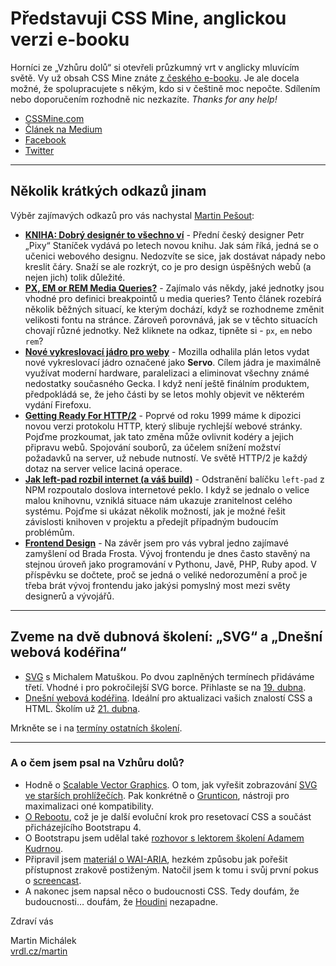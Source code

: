 # Představuji CSS Mine, anglickou verzi e-booku

Horníci ze „Vzhůru dolů“ si otevřeli průzkumný vrt v anglicky mluvícím světě. Vy už obsah CSS Mine znáte [z českého e-booku](http://www.vzhurudolu.cz/ebook). Je ale docela možné, že spolupracujete s někým, kdo si v češtině moc nepočte. Sdílením nebo doporučením rozhodně nic nezkazíte. *Thanks for any help!*

- [CSSMine.com](http://cssmine.com/)
- [Článek na Medium](https://medium.com/css-mine/introducing-css-mine-a-website-and-an-e-book-focusing-on-css3-web-ui-development-5e35f8a9f7f2#.b8otvxvip)
- [Facebook](https://facebook.com/cssminecom)
- [Twitter](https://twitter.com/css_mine)

---

## Několik krátkých odkazů jinam

Výběr zajímavých odkazů pro vás nachystal [Martin Pešout](http://www.twitter.com/martinpesout):

- **[KNIHA: Dobrý designér to všechno ví](http://pixy.cz/kniha-dobrydesigner/)** - Přední český designer Petr „Pixy“ Staníček vydává po letech novou knihu. Jak sám říká, jedná se o učenici webového designu. Nedozvíte se sice, jak dostávat nápady nebo kreslit čáry. Snaží se ale rozkrýt, co je pro design úspěšných webů (a nejen jich) tolik důležité.
- **[PX, EM or REM Media Queries?](http://zellwk.com/blog/media-query-units/)** - Zajímalo vás někdy, jaké jednotky jsou vhodné pro definici breakpointů u media queries? Tento článek rozebírá několik běžných situací, ke kterým dochází, když se rozhodneme změnit velikosti fontu na stránce. Zároveň porovnává, jak se v těchto situacích chovají různé jednotky. Než kliknete na odkaz, tipněte si - `px`, `em` nebo `rem`?
- **[Nové vykreslovací jádro pro weby]( http://www.mozilla.cz/zpravicky/servo-ukazuje-pusobivy-vykon/)** - Mozilla odhalila plán letos vydat nové vykreslovací jádro označené jako **Servo**. Cílem jádra je maximálně využívat moderní hardware, paralelizaci a eliminovat všechny známé nedostatky současného Gecka. I když není ještě finálním produktem, předpokládá se, že jeho části by se letos mohly objevit ve některém vydání Firefoxu.
- **[Getting Ready For HTTP/2]( https://www.smashingmagazine.com/2016/02/getting-ready-for-http2/)** - Poprvé od roku 1999 máme k dipozici novou verzi protokolu HTTP, který slibuje rychlejší webové stránky. Pojďme prozkoumat, jak tato změna může ovlivnit kodéry a jejich připravu webů. Spojování souborů, za účelem snížení možství požadavků na server, už nebude nutností. Ve světě HTTP/2 je každý dotaz na server velice laciná operace.
- **[Jak left-pad rozbil internet (a váš build)](http://www.tomas-dvorak.cz/posts/jak-left-pad-rozbil-internet/)** - Odstranění balíčku `left-pad` z NPM rozpoutalo doslova internetové peklo. I když se jednalo o velice malou knihovnu, vzniklá situace nám ukazuje zranitelnost celého systému. Pojďme si ukázat několik možností, jak je možné řešit závislosti knihoven v projektu a předejít případným budoucím problémům.
- **[Frontend Design](http://bradfrost.com/blog/post/frontend-design/)** - Na závěr jsem pro vás vybral jedno zajímavé zamyšlení od Brada Frosta. Vývoj frontendu je dnes často stavěný na stejnou úroveň jako programování v Pythonu, Javě, PHP, Ruby apod. V příspěvku se dočtete, proč se jedná o veliké nedorozumění a proč je třeba brát vývoj frontendu jako jakýsi pomyslný most mezi světy designerů a vývojářů.

---

## Zveme na dvě dubnová školení: „SVG“ a „Dnešní webová kodéřina“

* [SVG](http://www.vzhurudolu.cz/kurzy/svg) s Michalem Matuškou. Po dvou zaplněných termínech přidáváme třetí. Vhodné i pro pokročilejší SVG borce. Přihlaste se na [19. dubna](http://www.vzhurudolu.cz/kurzy/svg).
* [Dnešní webová kodéřina](http://www.vzhurudolu.cz/kurzy/webova-koderina). Ideální pro aktualizaci vašich znalostí CSS a HTML. Školím už [21. dubna](http://www.vzhurudolu.cz/kurzy/webova-koderina).

Mrkněte se i na [termíny ostatních školení](http://www.vzhurudolu.cz/kurzy).

---

### A o čem jsem psal na Vzhůru dolů?

* Hodně o [Scalable Vector Graphics](http://www.vzhurudolu.cz/prirucka/svg). O tom, jak vyřešit zobrazování [SVG ve starších prohlížečích](http://www.vzhurudolu.cz/prirucka/svg-fallbacky). Pak konkrétně o [Grunticon](http://www.vzhurudolu.cz/prirucka/svg), nástroji pro maximalizaci oné kompatibility.
* [O Rebootu](http://www.vzhurudolu.cz/blog/53-reboot), což je  je další evoluční krok pro resetovací CSS a součást přicházejícího Bootstrapu 4.
* O Bootstrapu jsem udělal také [rozhovor s lektorem školení Adamem Kudrnou](http://www.vzhurudolu.cz/blog/55-adam-kudrna-rozhovor).
* Připravil jsem [materiál o WAI-ARIA](http://www.vzhurudolu.cz/prirucka/wai-aria), hezkém způsobu jak pořešit přístupnost zrakově postiženým. Natočil jsem k tomu i svůj první pokus o [screencast](https://www.youtube.com/watch?v=sO_xOGgrE2Y).
* A nakonec jsem napsal něco o budoucnosti CSS. Tedy doufám, že budoucnosti… doufám, že [Houdini](http://www.vzhurudolu.cz/blog/56-houdini-css) nezapadne.

Zdraví vás

Martin Michálek  
[vrdl.cz/martin](http://vrdl.cz/martin)
